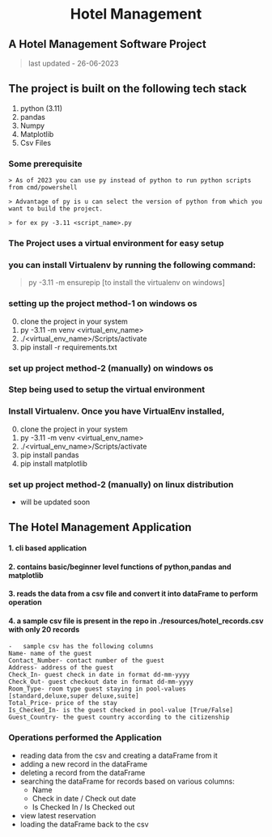 # <div align='center'>Hotel Management</div>


## A Hotel Management Software Project
> last updated - 26-06-2023
## The project is built on the following tech stack
1. python (3.11)
2. pandas
3. Numpy
4. Matplotlib
5. Csv Files

### Some prerequisite
```
> As of 2023 you can use py instead of python to run python scripts from cmd/powershell

> Advantage of py is u can select the version of python from which you want to build the project.

> for ex py -3.11 <script_name>.py 
```  
### The Project uses a virtual environment for easy setup
### you can install Virtualenv by running the following command:
> py -3.11 -m ensurepip [to install the virtualenv on windows]

### setting up the project method-1 on windows os
0. clone the project in your system
2. py -3.11 -m venv <virtual_env_name> 
3. ./<virtual_env_name>/Scripts/activate
4. pip install -r requirements.txt


### set up project method-2 (manually) on windows os
### Step being used to setup the virtual environment
### Install Virtualenv. Once you have VirtualEnv installed, 
0. clone the project in your system
2. py -3.11 -m venv <virtual_env_name> 
3. ./<virtual_env_name>/Scripts/activate
4. pip install pandas
5. pip install matplotlib

### set up project method-2 (manually) on linux distribution
- will be updated soon

## The Hotel Management Application
#### 1. cli based application
#### 2. contains basic/beginner level functions of python,pandas and matplotlib
#### 3. reads the data from a csv file and convert it into dataFrame to perform operation
#### 4. a sample csv file is present in the repo in ./resources/hotel_records.csv with only 20 records
    -   sample csv has the following columns
    Name- name of the guest 
    Contact_Number- contact number of the guest
    Address- address of the guest
    Check_In- guest check in date in format dd-mm-yyyy
    Check_Out- guest checkout date in format dd-mm-yyyy
    Room_Type- room type guest staying in pool-values [standard,deluxe,super deluxe,suite]
    Total_Price- price of the stay
    Is_Checked_In- is the guest checked in pool-value [True/False]
    Guest_Country- the guest country according to the citizenship

### Operations performed the Application
- reading data from the csv and creating a dataFrame from it
- adding a new record in the dataFrame
- deleting a record from the dataFrame
- searching the dataFrame for records based on various columns:
    - Name
    - Check in date / Check out date
    - Is Checked In / Is Checked out
- view latest reservation
- loading the dataFrame back to the csv


